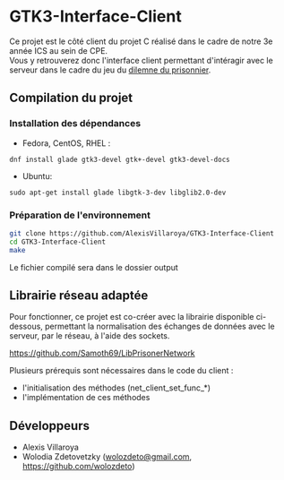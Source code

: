 # GTK3-Interface-Client

Ce projet est le côté client du projet C réalisé dans le cadre de notre 3e année ICS au sein de CPE.    
Vous y retrouverez donc l'interface client permettant d'intéragir avec le serveur dans le cadre du jeu du [dilemne du prisonnier](https://en.wikipedia.org/wiki/Prisoner%27s_dilemma).

## Compilation du projet

### Installation des dépendances

- Fedora, CentOS, RHEL :
```
dnf install glade gtk3-devel gtk+-devel gtk3-devel-docs
```
- Ubuntu:
```
sudo apt-get install glade libgtk-3-dev libglib2.0-dev
```

### Préparation de l'environnement

```bash
git clone https://github.com/AlexisVillaroya/GTK3-Interface-Client
cd GTK3-Interface-Client
make
```

Le fichier compilé sera dans le dossier output

## Librairie réseau adaptée

Pour fonctionner, ce projet est co-créer avec la librairie disponible ci-dessous, permettant
la normalisation des échanges de données avec le serveur, par le réseau, à l'aide des sockets.

https://github.com/Samoth69/LibPrisonerNetwork

Plusieurs prérequis sont nécessaires dans le code du client :
- l'initialisation des méthodes (net_client_set_func_*)
- l'implémentation de ces méthodes

## Développeurs

- Alexis Villaroya
- Wolodia Zdetovetzky (wolozdeto@gmail.com, https://github.com/wolozdeto)
